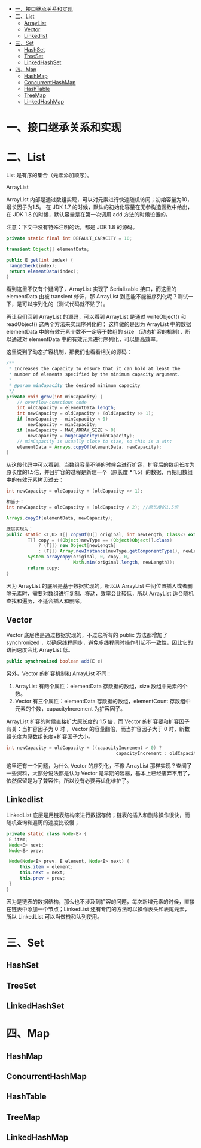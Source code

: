 <!-- TOC -->
- [一、接口继承关系和实现](#一接口继承关系和实现)
- [二、List](#二List)
  - [ArrayList](#ArrayList)
  - [Vector](#Vector)
  - [Linkedlist](#Linkedlist)
- [三、Set](#三Set)
  - [HashSet](#HashSet)
  - [TreeSet](#TreeSet)
  - [LinkedHashSet](#LinkedHashSet)
- [四、Map](#四Map)
  - [HashMap](#HashMap)
  - [ConcurrentHashMap](#ConcurrentHashMap)
  - [HashTable](#HashTable)
  - [TreeMap](#TreeMap)
  - [LinkedHashMap](#LinkedHashMap)
<!-- TOC -->


# 一、接口继承关系和实现

# 二、List

List 是有序的集合（元素添加顺序）。

ArrayList

ArrayList 内部是通过数组实现，可以对元素进行快速随机访问；初始容量为10，增长因子为1.5。
在 JDK 1.7 的时候，默认的初始化容量在无参构造函数中给出，在 JDK 1.8 的时候，默认容量是在第一次调用 add 方法的时候设置的。

注意：下文中没有特殊注明的话，都是 JDK 1.8 的源码。

```Java
private static final int DEFAULT_CAPACITY = 10;

transient Object[] elementData;

public E get(int index) {
 rangeCheck(index);
 return elementData(index);
}
```

看到这里不仅有个疑问了，ArrayList 实现了 Serializable 接口，而这里的 elementData 由被 transient 修饰，那 ArrayList 到底能不能被序列化呢？测试一下，是可以序列化的（测试代码就不贴了）。

再让我们回到 ArrayList 的源码，可以看到 ArrayList 是通过 writeObject() 和 readObject() 这两个方法来实现序列化的；
这样做的是因为 ArrayList 中的数据 elementData 中的有效元素个数不一定等于数组的 size （动态扩容的机制），所以通过对 elementData 中的有效元素进行序列化，可以提高效率。

这里说到了动态扩容机制，那我们也看看相关的源码：

```Java
/**
 * Increases the capacity to ensure that it can hold at least the
 * number of elements specified by the minimum capacity argument.
 *
 * @param minCapacity the desired minimum capacity
 */
private void grow(int minCapacity) {
    // overflow-conscious code
    int oldCapacity = elementData.length;
    int newCapacity = oldCapacity + (oldCapacity >> 1);
    if (newCapacity - minCapacity < 0)
        newCapacity = minCapacity;
    if (newCapacity - MAX_ARRAY_SIZE > 0)
        newCapacity = hugeCapacity(minCapacity);
    // minCapacity is usually close to size, so this is a win:
    elementData = Arrays.copyOf(elementData, newCapacity);
}
```

从这段代码中可以看到，当数组容量不够的时候会进行扩容，扩容后的数组长度为原长度的1.5倍，并且扩容的过程是新建一个（原长度 * 1.5）的数据，再把旧数组中的有效元素拷贝过去：

```Java
int newCapacity = oldCapacity + (oldCapacity >> 1);

相当于：
int newCapacity = oldCapacity + (oldCapacity / 2); //原长度的1.5倍
```

```Java
Arrays.copyOf(elementData, newCapacity);

底层实现为：
public static <T,U> T[] copyOf(U[] original, int newLength, Class<? extends T[]> newType) {
        T[] copy = ((Object)newType == (Object)Object[].class)
            ? (T[]) new Object[newLength]
            : (T[]) Array.newInstance(newType.getComponentType(), newLength);
        System.arraycopy(original, 0, copy, 0,
                         Math.min(original.length, newLength));
        return copy;
}
```

因为 ArrayList 的底层是基于数据实现的，所以从 ArrayList 中间位置插入或者删除元素时，需要对数组进行复制、移动，效率会比较低，所以 ArrayList 适合随机查找和遍历，不适合插入和删除。

## Vector

Vector 底层也是通过数据实现的，不过它所有的 public 方法都增加了 synchronized ，以确保线程同步，避免多线程同时操作引起不一致性，因此它的访问速度会比 ArrayList 低。

```Java
public synchronized boolean add(E e)
```

另外，Vector 的扩容机制和 ArrayList 不同：

1. ArrayList 有两个属性：elementData 存数据的数组，size 数组中元素的个数。
2. Vector 有三个属性：elementData 存数据的数组，elementCount 存数组中元素的个数，capacityIncrement 为扩容因子。

ArrayList 扩容的时候直接扩大原长度的 1.5 倍，而 Vector 的扩容要和扩容因子有关：当扩容因子为 0 时 ，Vector 的容量翻倍，而当扩容因子大于 0 时，新数组长度为原数组长度+扩容因子大小。

```Java
int newCapacity = oldCapacity + ((capacityIncrement > 0) ?
                                         capacityIncrement : oldCapacity);
```

这里还有一个问题，为什么 Vector 的序列化，不像 ArrayList 那样实现？查阅了一些资料，大部分说法都是认为 Vector 是早期的容器，基本上已经废弃不用了，依然保留是为了兼容性，所以没有必要再优化维护了。


## Linkedlist

LinkedList 底层是用链表结构来进行数据存储；链表的插入和删除操作很快，而随机查询和遍历的速度比较慢；

```Java
private static class Node<E> {
 E item;
 Node<E> next;
 Node<E> prev;

 Node(Node<E> prev, E element, Node<E> next) {
     this.item = element;
     this.next = next;
     this.prev = prev;
 }
}
```

因为是链表的数据结构，那么也不涉及到扩容的问题，每次新增元素的时候，直接在链表中添加一个节点；LinkedList 还有专门的方法可以操作表头和表尾元素，所以 LinkedList 可以当做栈和队列使用。

# 三、Set

## HashSet

## TreeSet

## LinkedHashSet

# 四、Map

## HashMap

## ConcurrentHashMap

## HashTable

## TreeMap

## LinkedHashMap
